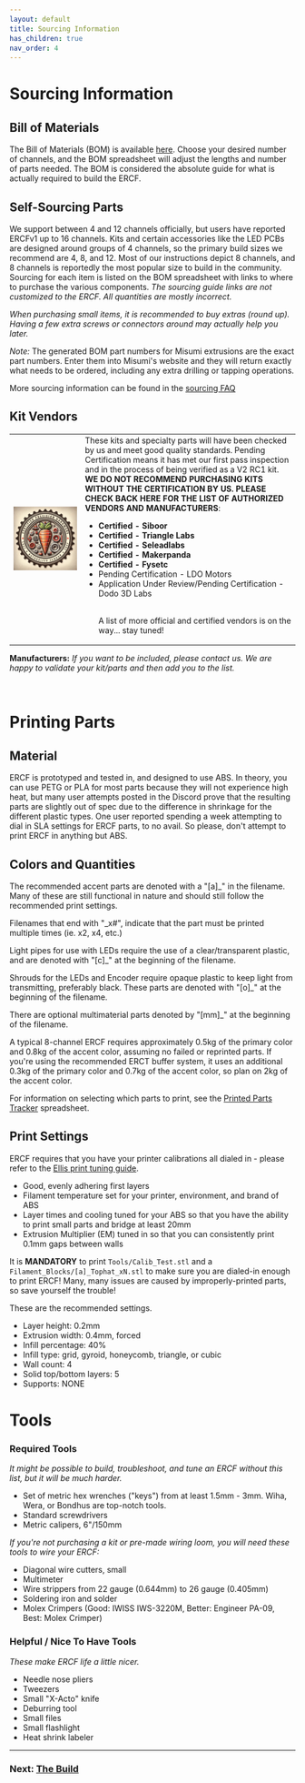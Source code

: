 ```yaml
---
layout: default
title: Sourcing Information
has_children: true
nav_order: 4
---
```


# Sourcing Information

## Bill of Materials

The Bill of Materials (BOM) is available [here](https://docs.google.com/spreadsheets/d/1HtVIu4yqzS6xJQr63-JKtMAh4Xq7wbtWPFeuiCnrnnE/).  Choose your desired number of channels, and the BOM spreadsheet will adjust the lengths and number of parts needed.  The BOM is considered the absolute guide for what is actually required to build the ERCF. 

## Self-Sourcing Parts
We support between 4 and 12 channels officially, but users have reported ERCFv1 up to 16 channels. Kits and certain accessories like the LED PCBs are designed around groups of 4 channels, so the primary build sizes we recommend are 4, 8, and 12. Most of our instructions depict 8 channels, and 8 channels is reportedly the most popular size to build in the community. Sourcing for each item is listed on the BOM spreadsheet with links to where to purchase the various components.  _The sourcing guide links are not customized to the ERCF.  All quantities are mostly incorrect._ 

*When purchasing small items, it is recommended to buy extras (round up). Having a few extra screws or connectors around may actually help you later.*

_Note:_ The generated BOM part numbers for Misumi extrusions are the exact part numbers.  Enter them into Misumi's website and they will return exactly what needs to be ordered, including any extra drilling or tapping operations.

More sourcing information can be found in the [sourcing FAQ](./sourcing_faq.md)

## Kit Vendors
<table>
<tr>
<td width=25%><img src="Assets/Certified.jpg" alt='Vendor Certification'></td>
<td>
These kits and specialty parts will have been checked by us and meet good quality standards. Pending Certification means it has met our first pass inspection and in the process of being verified as a V2 RC1 kit. <strong>WE DO NOT RECOMMEND PURCHASING KITS WITHOUT THE CERTIFICATION BY US. PLEASE CHECK BACK HERE FOR THE LIST OF AUTHORIZED VENDORS AND MANUFACTURERS</strong>:<br>
<p>
<ul>
  <li> <strong>Certified - Siboor</strong>
  </li>
  <li> <strong>Certified - Triangle Labs</strong>
  </li>
  <li> <strong>Certified - Seleadlabs</strong>
  </li>
  <li> <strong>Certified -  Makerpanda</strong>
  </li>
  <li> <strong>Certified -  Fysetc</strong>
  </li>
  <li> Pending Certification - LDO Motors
  </li>
  <li> Application Under Review/Pending Certification - Dodo 3D Labs
  </li>
  
  
  <br>
  <p>
  A list of more official and certified vendors is on the way... stay tuned!
</td>
</tr>
</table>

**Manufacturers:**
_If you want to be included, please contact us. We are happy to validate your kit/parts and then add you to the list._

<br>


# Printing Parts

## Material

ERCF is prototyped and tested in, and designed to use ABS. In theory, you can use PETG or PLA for most parts because they will not experience high heat, but many user attempts posted in the Discord prove that the resulting parts are slightly out of spec due to the difference in shrinkage for the different plastic types. One user reported spending a week attempting to dial in SLA settings for ERCF parts, to no avail. So please, don't attempt to print ERCF in anything but ABS.

## Colors and Quantities

The recommended accent parts are denoted with a "[a]_" in the filename. Many of these are still functional in nature and should still follow the recommended print settings.

Filenames that end with "_x#", indicate that the part must be printed multiple times (ie. x2, x4, etc.)

Light pipes for use with LEDs require the use of a clear/transparent plastic, and are denoted with "[c]_" at the beginning of the filename.

Shrouds for the LEDs and Encoder require opaque plastic to keep light from transmitting, preferably black. These parts are denoted with "[o]_" at the beginning of the filename. 

There are optional multimaterial parts denoted by "[mm]_" at the beginning of the filename. 

A typical 8-channel ERCF requires approximately 0.5kg of the primary color and 0.8kg of the accent color, assuming no failed or reprinted parts. If you're using the recommended ERCT buffer system, it uses an additional 0.3kg of the primary color and 0.7kg of the accent color, so plan on 2kg of the accent color.

For information on selecting which parts to print, see the [Printed Parts Tracker](https://docs.google.com/spreadsheets/d/1h1bJurR6Z8Ou36c5U9cWmqI86tXKlWrcZrWrHgGN13A/edit?usp=sharing) spreadsheet.

## Print Settings

ERCF requires that you have your printer calibrations all dialed in - please refer to the [Ellis print tuning guide](https://ellis3dp.com/Print-Tuning-Guide/). 
* Good, evenly adhering first layers
* Filament temperature set for your printer, environment, and brand of ABS
* Layer times and cooling tuned for your ABS so that you have the ability to print small parts and bridge at least 20mm
* Extrusion Multiplier (EM) tuned in so that you can consistently print 0.1mm gaps between walls

It is **MANDATORY** to print `Tools/Calib_Test.stl` and a `Filament_Blocks/[a]_Tophat_xN.stl` to make sure you are dialed-in enough to print ERCF! Many, many issues are caused by improperly-printed parts, so save yourself the trouble!

These are the recommended settings.   
- Layer height: 0.2mm
- Extrusion width: 0.4mm, forced
- Infill percentage: 40%
- Infill type: grid, gyroid, honeycomb, triangle, or cubic
- Wall count: 4
- Solid top/bottom layers: 5
- Supports: NONE

# Tools

### Required Tools

_It might be possible to build, troubleshoot, and tune an ERCF without this list, but it will be much harder._

* Set of metric hex wrenches ("keys") from at least 1.5mm - 3mm. Wiha, Wera, or Bondhus are top-notch tools.
* Standard screwdrivers
* Metric calipers, 6"/150mm

_If you're not purchasing a kit or pre-made wiring loom, you will need these tools to wire your ERCF:_

* Diagonal wire cutters, small
* Multimeter
* Wire strippers from 22 gauge (0.644mm) to 26 gauge (0.405mm)
* Soldering iron and solder
* Molex Crimpers (Good: IWISS IWS-3220M, Better: Engineer PA-09, Best: Molex Crimper)

### Helpful / Nice To Have Tools

_These make ERCF life a little nicer._

* Needle nose pliers
* Tweezers
* Small "X-Acto" knife
* Deburring tool
* Small files
* Small flashlight
* Heat shrink labeler


---

### Next: [The Build](./build/index.md)

